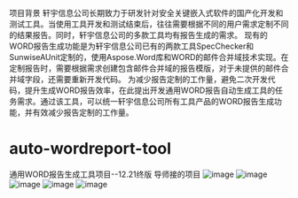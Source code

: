 项目背景
轩宇信息公司长期致力于研发针对安全关键嵌入式软件的国产化开发和测试工具。当使用工具开发和测试结束后，往往需要根据不同的用户需求定制不同的结果报告。同时，轩宇信息公司的多款工具均有报告生成的需求。
现有的WORD报告生成功能是为轩宇信息公司已有的两款工具SpecChecker和SunwiseAUnit定制的，使用Aspose.Word库和WORD的邮件合并域技术实现。在定制报告时，需要根据需求创建包含邮件合并域的报告模版，对于未提供的邮件合并域字段，还需要重新开发代码。
	   为减少报告定制的工作量，避免二次开发代码，提升生成WORD报告效率，在此提出开发通用WORD报告自动生成工具的任务需求。通过该工具，可以统一轩宇信息公司所有工具产品的WORD报告生成功能，并有效减少报告定制的工作量。
# auto-wordreport-tool
通用WORD报告生成工具项目--12.21终版
导师接的项目
![image](https://github.com/wangzheng2/auto-wordreport-tool/blob/master/wz/%E5%9B%BE%E7%89%871.png)
![image](https://github.com/wangzheng2/auto-wordreport-tool/blob/master/wz/%E5%9B%BE%E7%89%872.png)
![image](https://github.com/wangzheng2/auto-wordreport-tool/blob/master/wz/%E5%9B%BE%E7%89%873.png)
![image](https://github.com/wangzheng2/auto-wordreport-tool/blob/master/wz/%E5%9B%BE%E7%89%874.png)
![image](https://github.com/wangzheng2/auto-wordreport-tool/blob/master/wz/%E5%9B%BE%E7%89%875.png)
